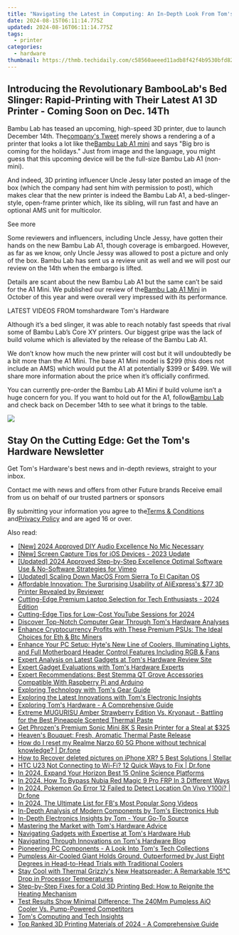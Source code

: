 ```yaml
---
title: "Navigating the Latest in Computing: An In-Depth Look From Tom's Perspective"
date: 2024-08-15T06:11:14.775Z
updated: 2024-08-16T06:11:14.775Z
tags:
  - printer
categories:
  - hardware
thumbnail: https://thmb.techidaily.com/c58560aeeed11adb8f42f4b9530bfd82fdd84e9fa587d943a5752e4b0c3cb2b6.jpg
---
```


## Introducing the Revolutionary BambooLab's Bed Slinger: Rapid-Printing with Their Latest A1 3D Printer - Coming Soon on Dec. 14Th

Bambu Lab has teased an upcoming, high-speed 3D printer, due to launch December 14th. The[company's Tweet](https://twitter.com/BambulabGlobal/status/1732761907700855137) merely shows a rendering a of a printer that looks a lot like the[Bambu Lab A1 mini](https://www.tomshardware.com/reviews/bambu-lab-a1-mini) and says "Big bro is coming for the holidays." Just from image and the language, you might guess that this upcoming device will be the full-size Bambu Lab A1 (non-mini).

 And indeed, 3D printing influencer Uncle Jessy later posted an image of the box (which the company had sent him with permission to post), which makes clear that the new printer is indeed the Bambu Lab A1, a bed-slinger-style, open-frame printer which, like its sibling, will run fast and have an optional AMS unit for multicolor.

 See more

 Some reviewers and influencers, including Uncle Jessy, have gotten their hands on the new Bambu Lab A1, though coverage is embargoed. However, as far as we know, only Uncle Jessy was allowed to post a picture and only of the box. Bambu Lab has sent us a review unit as well and we will post our review on the 14th when the embargo is lifted.

 Details are scant about the new Bambu Lab A1 but the same can’t be said for the A1 Mini. We published our review of the[Bambu Lab A1 Mini](https://www.tomshardware.com/reviews/bambu-lab-a1-mini) in October of this year and were overall very impressed with its performance.

 LATEST VIDEOS FROM tomshardware Tom's Hardware

 Although it’s a bed slinger, it was able to reach notably fast speeds that rival some of Bambu Lab’s Core XY printers. Our biggest gripe was the lack of build volume which is alleviated by the release of the Bambu Lab A1.

 We don’t know how much the new printer will cost but it will undoubtedly be a bit more than the A1 Mini. The base A1 Mini model is $299 (this does not include an AMS) which would put the A1 at potentially $399 or $499\. We will share more information about the price when it’s officially confirmed.

 You can currently pre-order the Bambu Lab A1 Mini if build volume isn’t a huge concern for you. If you want to hold out for the A1, follow[Bambu Lab](https://shareasale.com/r.cfm?b=2282157&u=4338022&m=138211&afftrack=techidaily&urllink=https%3A%2F%2Fukaidot.sjv.io%2Fdaqnoj) and check back on December 14th to see what it brings to the table.

<!-- affiliate ads begin -->
<a href="https://estore.macxdvd.com/order/checkout.php?PRODS=4526659&QTY=1&AFFILIATE=108875&CART=1"><img src="https://www.macxdvd.com/affiliate/new-banner/vcp-500x500.jpg" border="0"></a>
<!-- affiliate ads end -->
## Stay On the Cutting Edge: Get the Tom's Hardware Newsletter

 Get Tom's Hardware's best news and in-depth reviews, straight to your inbox.

 Contact me with news and offers from other Future brands  Receive email from us on behalf of our trusted partners or sponsors

 By submitting your information you agree to the[Terms & Conditions](https://futureplc.com/terms-conditions/) and[Privacy Policy](https://futureplc.com/privacy-policy/) and are aged 16 or over.

<ins class="adsbygoogle"
     style="display:block"
     data-ad-format="autorelaxed"
     data-ad-client="ca-pub-7571918770474297"
     data-ad-slot="1223367746"></ins>



<ins class="adsbygoogle"
     style="display:block"
     data-ad-client="ca-pub-7571918770474297"
     data-ad-slot="8358498916"
     data-ad-format="auto"
     data-full-width-responsive="true"></ins>

<span class="atpl-alsoreadstyle">Also read:</span>
<div><ul>
<li><a href="https://facebook-video-footage.techidaily.com/new-2024-approved-diy-audio-excellence-no-mic-necessary/"><u>[New] 2024 Approved  DIY Audio Excellence  No Mic Necessary</u></a></li>
<li><a href="https://digital-screen-recording.techidaily.com/new-screen-capture-tips-for-ios-devices-2023-update/"><u>[New] Screen Capture Tips for iOS Devices - 2023 Update</u></a></li>
<li><a href="https://vimeo-videos.techidaily.com/updated-2024-approved-step-by-step-excellence-optimal-software-use-and-no-software-strategies-for-vimeo/"><u>[Updated] 2024 Approved  Step-by-Step Excellence  Optimal Software Use & No-Software Strategies for Vimeo</u></a></li>
<li><a href="https://extra-skills.techidaily.com/updated-scaling-down-macos-from-sierra-to-el-capitan-os/"><u>[Updated] Scaling Down MacOS  From Sierra To El Capitan OS</u></a></li>
<li><a href="https://hardware-tips.techidaily.com/affordable-innovation-the-surprising-usability-of-aliexpresss-77-3d-printer-revealed-by-reviewer/"><u>Affordable Innovation: The Surprising Usability of AliExpress's $77 3D Printer Revealed by Reviewer</u></a></li>
<li><a href="https://hardware-tips.techidaily.com/cutting-edge-premium-laptop-selection-for-tech-enthusiasts-2024-edition/"><u>Cutting-Edge Premium Laptop Selection for Tech Enthusiasts - 2024 Edition</u></a></li>
<li><a href="https://youtube-videos.techidaily.com/cutting-edge-tips-for-low-cost-youtube-sessions-for-2024/"><u>Cutting-Edge Tips for Low-Cost YouTube Sessions for 2024</u></a></li>
<li><a href="https://hardware-tips.techidaily.com/discover-top-notch-computer-gear-through-toms-hardware-analyses/"><u>Discover Top-Notch Computer Gear Through Tom's Hardware Analyses</u></a></li>
<li><a href="https://hardware-tips.techidaily.com/enhance-cryptocurrency-profits-with-these-premium-psus-the-ideal-choices-for-eth-and-btc-miners/"><u>Enhance Cryptocurrency Profits with These Premium PSUs: The Ideal Choices for Eth & Btc Miners</u></a></li>
<li><a href="https://hardware-tips.techidaily.com/enhance-your-pc-setup-hytes-new-line-of-coolers-illuminating-lights-and-full-motherboard-header-control-features-including-rgb-and-fans/"><u>Enhance Your PC Setup: Hyte's New Line of Coolers, Illuminating Lights, and Full Motherboard Header Control Features Including RGB & Fans</u></a></li>
<li><a href="https://hardware-tips.techidaily.com/expert-analysis-on-latest-gadgets-at-toms-hardware-review-site/"><u>Expert Analysis on Latest Gadgets at Tom's Hardware Review Site</u></a></li>
<li><a href="https://hardware-tips.techidaily.com/expert-gadget-evaluations-with-toms-hardware-experts/"><u>Expert Gadget Evaluations with Tom's Hardware Experts</u></a></li>
<li><a href="https://hardware-tips.techidaily.com/expert-recommendations-best-stemma-qt-grove-accessories-compatible-with-raspberry-pi-and-arduino/"><u>Expert Recommendations: Best Stemma QT Grove Accessories Compatible With Raspberry Pi and Arduino</u></a></li>
<li><a href="https://hardware-tips.techidaily.com/exploring-technology-with-toms-gear-guide/"><u>Exploring Technology with Tom's Gear Guide</u></a></li>
<li><a href="https://hardware-tips.techidaily.com/exploring-the-latest-innovations-with-toms-electronic-insights/"><u>Exploring the Latest Innovations with Tom's Electronic Insights</u></a></li>
<li><a href="https://hardware-tips.techidaily.com/exploring-toms-hardware-a-comprehensive-guide/"><u>Exploring Tom's Hardware - A Comprehensive Guide</u></a></li>
<li><a href="https://hardware-tips.techidaily.com/extreme-mugurisu-amber-strawberry-edition-vs-kryonaut-battling-for-the-best-pineapple-scented-thermal-paste/"><u>Extreme MUGURISU Amber Strawberry Edition Vs. Kryonaut - Battling for the Best Pineapple Scented Thermal Paste</u></a></li>
<li><a href="https://hardware-tips.techidaily.com/get-phrozens-premium-sonic-mini-8k-s-resin-printer-for-a-steal-at-325/"><u>Get Phrozen's Premium Sonic Mini 8K S Resin Printer for a Steal at $325</u></a></li>
<li><a href="https://hardware-tips.techidaily.com/heavens-bouquet-fresh-aromatic-thermal-paste-release/"><u>Heaven's Bouquet: Fresh, Aromatic Thermal Paste Release</u></a></li>
<li><a href="https://techidaily.com/how-do-i-reset-my-realme-narzo-60-5g-phone-without-technical-knowledge-drfone-by-drfone-reset-android-reset-android/"><u>How do I reset my Realme Narzo 60 5G Phone without technical knowledge? | Dr.fone</u></a></li>
<li><a href="https://blog-min.techidaily.com/how-to-recover-deleted-pictures-on-iphone-xr-5-best-solutions-stellar-by-stellar-data-recovery-ios-iphone-data-recovery/"><u>How to Recover deleted pictures on iPhone XR? 5 Best Solutions | Stellar</u></a></li>
<li><a href="https://fix-guide.techidaily.com/htc-u23-not-connecting-to-wi-fi-12-quick-ways-to-fix-drfone-by-drfone-fix-android-problems-fix-android-problems/"><u>HTC U23 Not Connecting to Wi-Fi? 12 Quick Ways to Fix | Dr.fone</u></a></li>
<li><a href="https://youtube-zero.techidaily.com/24-expand-your-horizon-best-15-online-science-platforms/"><u>In 2024, Expand Your Horizon  Best 15 Online Science Platforms</u></a></li>
<li><a href="https://bypass-frp.techidaily.com/in-2024-how-to-bypass-nubia-red-magic-9-pro-frp-in-3-different-ways-by-drfone-android/"><u>In 2024, How To Bypass Nubia Red Magic 9 Pro FRP In 3 Different Ways</u></a></li>
<li><a href="https://change-location.techidaily.com/in-2024-pokemon-go-error-12-failed-to-detect-location-on-vivo-y100i-drfone-by-drfone-virtual-android/"><u>In 2024, Pokemon Go Error 12 Failed to Detect Location On Vivo Y100i? | Dr.fone</u></a></li>
<li><a href="https://facebook-clips.techidaily.com/in-2024-the-ultimate-list-for-fbs-most-popular-song-videos/"><u>In 2024, The Ultimate List for FB's Most Popular Song Videos</u></a></li>
<li><a href="https://hardware-tips.techidaily.com/in-depth-analysis-of-modern-components-by-toms-electronics-hub/"><u>In-Depth Analysis of Modern Components by Tom's Electronics Hub</u></a></li>
<li><a href="https://hardware-tips.techidaily.com/in-depth-electronics-insights-by-tom-your-go-to-source/"><u>In-Depth Electronics Insights by Tom - Your Go-To Source</u></a></li>
<li><a href="https://hardware-tips.techidaily.com/mastering-the-market-with-toms-hardware-advice/"><u>Mastering the Market with Tom's Hardware Advice</u></a></li>
<li><a href="https://hardware-tips.techidaily.com/navigating-gadgets-with-expertise-at-toms-hardware-hub/"><u>Navigating Gadgets with Expertise at Tom's Hardware Hub</u></a></li>
<li><a href="https://hardware-tips.techidaily.com/navigating-through-innovations-on-toms-hardware-blog/"><u>Navigating Through Innovations on Tom's Hardware Blog</u></a></li>
<li><a href="https://hardware-tips.techidaily.com/pioneering-pc-components-a-look-into-toms-tech-collections/"><u>Pioneering PC Components - A Look Into Tom's Tech Collections</u></a></li>
<li><a href="https://hardware-tips.techidaily.com/pumpless-air-cooled-giant-holds-ground-outperformed-by-just-eight-degrees-in-head-to-head-trials-with-traditional-coolers/"><u>Pumpless Air-Cooled Giant Holds Ground, Outperformed by Just Eight Degrees in Head-to-Head Trials with Traditional Coolers</u></a></li>
<li><a href="https://hardware-tips.techidaily.com/stay-cool-with-thermal-grizzlys-new-heatspreader-a-remarkable-15c-drop-in-processor-temperatures/"><u>Stay Cool with Thermal Grizzly's New Heatspreader: A Remarkable 15°C Drop in Processor Temperatures</u></a></li>
<li><a href="https://hardware-tips.techidaily.com/step-by-step-fixes-for-a-cold-3d-printing-bed-how-to-reignite-the-heating-mechanism/"><u>Step-by-Step Fixes for a Cold 3D Printing Bed: How to Reignite the Heating Mechanism</u></a></li>
<li><a href="https://hardware-tips.techidaily.com/test-results-show-minimal-difference-the-240mm-pumpless-aio-cooler-vs-pump-powered-competitors/"><u>Test Results Show Minimal Difference: The 240Mm Pumpless AiO Cooler Vs. Pump-Powered Competitors</u></a></li>
<li><a href="https://hardware-tips.techidaily.com/toms-computing-and-tech-insights/"><u>Tom's Computing and Tech Insights</u></a></li>
<li><a href="https://hardware-tips.techidaily.com/top-ranked-3d-printing-materials-of-2024-a-comprehensive-guide/"><u>Top Ranked 3D Printing Materials of 2024 - A Comprehensive Guide</u></a></li>
</ul></div>
